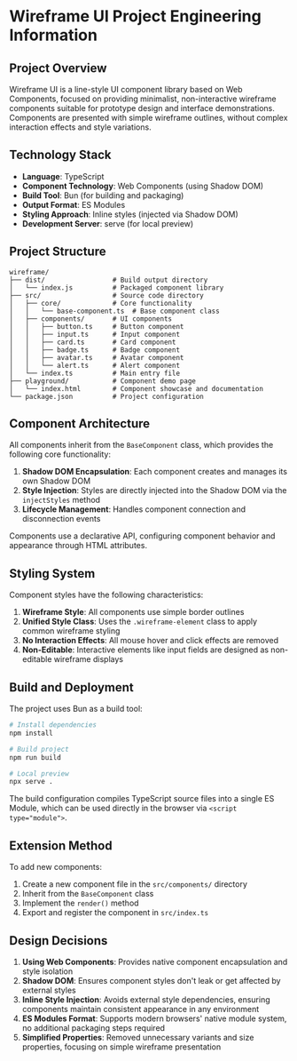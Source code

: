 # Wireframe UI Project Engineering Information

## Project Overview

Wireframe UI is a line-style UI component library based on Web Components, focused on providing minimalist, non-interactive wireframe components suitable for prototype design and interface demonstrations. Components are presented with simple wireframe outlines, without complex interaction effects and style variations.

## Technology Stack

- **Language**: TypeScript
- **Component Technology**: Web Components (using Shadow DOM)
- **Build Tool**: Bun (for building and packaging)
- **Output Format**: ES Modules
- **Styling Approach**: Inline styles (injected via Shadow DOM)
- **Development Server**: serve (for local preview)

## Project Structure

```
wireframe/
├── dist/                 # Build output directory
│   └── index.js          # Packaged component library
├── src/                  # Source code directory
│   ├── core/             # Core functionality
│   │   └── base-component.ts  # Base component class
│   ├── components/       # UI components
│   │   ├── button.ts     # Button component
│   │   ├── input.ts      # Input component
│   │   ├── card.ts       # Card component
│   │   ├── badge.ts      # Badge component
│   │   ├── avatar.ts     # Avatar component
│   │   └── alert.ts      # Alert component
│   └── index.ts          # Main entry file
├── playground/           # Component demo page
│   └── index.html        # Component showcase and documentation
└── package.json          # Project configuration
```

## Component Architecture

All components inherit from the `BaseComponent` class, which provides the following core functionality:

1. **Shadow DOM Encapsulation**: Each component creates and manages its own Shadow DOM
2. **Style Injection**: Styles are directly injected into the Shadow DOM via the `injectStyles` method
3. **Lifecycle Management**: Handles component connection and disconnection events

Components use a declarative API, configuring component behavior and appearance through HTML attributes.

## Styling System

Component styles have the following characteristics:

1. **Wireframe Style**: All components use simple border outlines
2. **Unified Style Class**: Uses the `.wireframe-element` class to apply common wireframe styling
3. **No Interaction Effects**: All mouse hover and click effects are removed
4. **Non-Editable**: Interactive elements like input fields are designed as non-editable wireframe displays

## Build and Deployment

The project uses Bun as a build tool:

```bash
# Install dependencies
npm install

# Build project
npm run build

# Local preview
npx serve .
```

The build configuration compiles TypeScript source files into a single ES Module, which can be used directly in the browser via `<script type="module">`.

## Extension Method

To add new components:

1. Create a new component file in the `src/components/` directory
2. Inherit from the `BaseComponent` class
3. Implement the `render()` method
4. Export and register the component in `src/index.ts`

## Design Decisions

1. **Using Web Components**: Provides native component encapsulation and style isolation
2. **Shadow DOM**: Ensures component styles don't leak or get affected by external styles
3. **Inline Style Injection**: Avoids external style dependencies, ensuring components maintain consistent appearance in any environment
4. **ES Modules Format**: Supports modern browsers' native module system, no additional packaging steps required
5. **Simplified Properties**: Removed unnecessary variants and size properties, focusing on simple wireframe presentation
